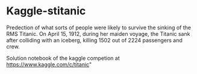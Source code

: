 # Kaggle-stitanic
Predection of what sorts of people were likely to survive the sinking of the RMS Titanic. On April 15, 1912, during her maiden voyage, the Titanic sank after colliding with an iceberg, killing 1502 out of 2224 passengers and crew.

Solution notebook of the kaggle competion at https://www.kaggle.com/c/titanic"
